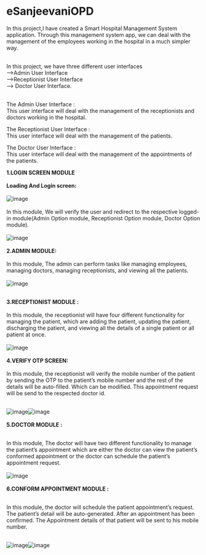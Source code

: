 # eSanjeevaniOPD
In this project,I have created a Smart Hospital Management System application. Through this management system app, we can deal with the management of the employees working in the hospital in a much simpler way.
<br><br>

In this project,  we have three different user interfaces<br>
-->Admin User Interface<br>
-->Receptionist User Interface <br>
--> Doctor User Interface.
<br>
<br>










The Admin User Interface :<br>
This user interface will deal with the management of the receptionists and doctors working in the hospital.<br>

The Receptionist User Interface :<br>
This user interface will deal with the management of the patients.<br>

The Doctor User Interface :<br>
This user interface will deal with the management of the appointments of the patients.<br>




<b>1.LOGIN SCREEN MODULE</b> </hr><br><br>
<b>Loading And Login screen:</b></br> </br> 
![image](https://github.com/UtkarshRawat1710/eSanjeevaniOPD/assets/124810125/933d3e7a-f5e4-41cd-a88d-4f3cf2dad55b)</br> </br>
In this module, We will verify the user and redirect to the respective logged-in module(Admin Option module, Receptionist Option module, Doctor Option module).
</br> </br>
![image](https://github.com/UtkarshRawat1710/eSanjeevaniOPD/assets/124810125/47ff1312-a152-4b9a-b9bf-426b4348245f)
<br>
<br>
<b>2.ADMIN MODULE:</b><br><br>
In this module, The admin can perform tasks like managing employees, managing doctors, managing receptionists, and viewing all the patients.<br> <br>
![image](https://github.com/UtkarshRawat1710/eSanjeevaniOPD/assets/124810125/be1c5763-96fd-47b1-b49e-55092781a95d)<br><br>

<b>3.RECEPTIONIST MODULE : </b> </hr><br><br>
In this module, the receptionist will have four different functionality for managing the patient, which are adding the patient, updating the patient, discharging the patient, and viewing all the details of a single patient or all patient at once.</br> </br>
![image](https://github.com/UtkarshRawat1710/eSanjeevaniOPD/assets/124810125/1d6091ad-35c8-476f-bed8-c257fe1571a4)<br> <br>
<b>4.VERIFY OTP SCREEN: </b> </hr><br><br>
In this module, the receptionist will verify the mobile number of the patient by sending the OTP to the patient’s mobile number and the rest of the details will be auto-filled. Which can be modified. This appointment request will be send to the respected doctor id.<br> <br>

![image](https://github.com/UtkarshRawat1710/eSanjeevaniOPD/assets/124810125/6057a736-49fd-4f06-9600-a5aadd76e3dd)![image](https://github.com/UtkarshRawat1710/eSanjeevaniOPD/assets/124810125/d5e10b35-d52c-4245-ba49-468bcf40684c)
<br> <br>
<b>5.DOCTOR  MODULE : </b> </hr><br><br>

In this module, The doctor will have two different functionality to manage the patient’s appointment which are either the doctor can view the patient’s conformed appointment or the doctor can schedule the patient’s appointment request.<br> <br>
![image](https://github.com/UtkarshRawat1710/eSanjeevaniOPD/assets/124810125/4324b273-716b-4347-8cc7-1f8da8cab114)<br> <br>
<b>6.CONFORM APPOINTMENT MODULE :</b> </hr><br><br>


In this module, the doctor will schedule the patient appointment’s request. The patient’s detail will be auto-generated. After an appointment has been confirmed. The Appointment details of that patient will be sent to his mobile number.<br> <br>


![image](https://github.com/UtkarshRawat1710/eSanjeevaniOPD/assets/124810125/8a48a8fe-0753-4afb-9f4a-94bef16bb3cd)![image](https://github.com/UtkarshRawat1710/eSanjeevaniOPD/assets/124810125/9f86eb51-570f-471c-80a0-107b6945ffa6)






